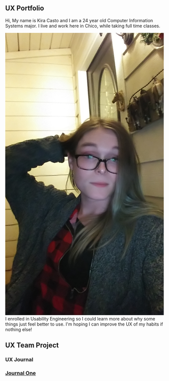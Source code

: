 <h2><strong>UX Portfolio</strong></h2>
Hi,
My name is Kira Casto and I am a 24 year old Computer Information Systems major. I live and work here in Chico, while taking full time classes.

![Some Nerd](assets/ItMe.png)
<span>
I enrolled in Usability Engineering so I could learn more about why some things just feel better to use. I'm hoping I can improve the UX of my habits if nothing else!
</span>

<h2><strong>UX Team Project</strong></h2>


<h3><strong>UX Journal</strong><h3>

[Journal One](/journal-01/README.md)
